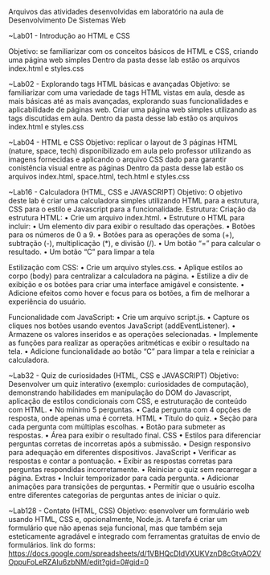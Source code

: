 Arquivos das atividades desenvolvidas em laboratório na aula de Desenvolvimento De Sistemas Web

~Lab01 - Introdução ao HTML e CSS

Objetivo: se familiarizar com os conceitos básicos de HTML e CSS, criando uma página web simples
Dentro da pasta desse lab estão os arquivos index.html e styles.css


~Lab02 - Explorando tags HTML básicas e avançadas
Objetivo: se familiarizar com uma variedade de tags HTML vistas em aula, desde as mais básicas até as mais avançadas, explorando suas funcionalidades e aplicabilidade de páginas web. Criar uma página web simples utilizando as tags discutidas em aula.
Dentro da pasta desse lab estão os arquivos index.html e styles.css


~Lab04 - HTML e CSS
Objetivo: replicar o layout de 3 páginas HTML (nature, space, tech) disponibilizado em aula pelo professor utilizando as imagens fornecidas e aplicando o arquivo CSS dado para garantir conistência visual entre as páginas
Dentro da pasta desse lab estão os arquivos index.html, space.html, tech.html e styles.css


~Lab16 - Calculadora (HTML, CSS e JAVASCRIPT)
Objetivo: O objetivo deste lab é criar uma calculadora simples utilizando HTML para a estrutura, CSS para o estilo e Javascript para a funcionalidade.
Estrutura:
Criação da estrutura HTML:
• Crie um arquivo index.html.
• Estruture o HTML para incluir:
• Um elemento div para exibir o resultado das operações.
• Botões para os números de 0 a 9.
• Botões para as operações de soma (+), subtração (-), multiplicação (*), e divisão (/).
• Um botão “=” para calcular o resultado.
• Um botão “C” para limpar a tela

Estilização com CSS:
• Crie um arquivo styles.css.
• Aplique estilos ao corpo (body) para centralizar a calculadora na página.
• Estilize a div de exibição e os botões para criar uma interface amigável e consistente.
• Adicione efeitos como hover e focus para os botões, a fim de melhorar a experiência do usuário.

Funcionalidade com JavaScript:
• Crie um arquivo script.js.
• Capture os cliques nos botões usando eventos JavaScript (addEventListener).
• Armazene os valores inseridos e as operações selecionadas.
• Implemente as funções para realizar as operações aritméticas e exibir o resultado na tela.
• Adicione funcionalidade ao botão “C” para limpar a tela e reiniciar a calculadora.

~Lab32 - Quiz de curiosidades (HTML, CSS e JAVASCRIPT)
Objetivo: Desenvolver um quiz interativo (exemplo: curiosidades de computação), demonstrando habilidades em manipulação do DOM do Javascript, aplicação de estilos condicionais com CSS, e estruturação de conteúdo com HTML.
• No mínimo 5 perguntas.
• Cada pergunta com 4 opções de resposta, onde apenas uma é correta.
HTML
• Título do quiz.
• Seção para cada pergunta com múltiplas escolhas.
• Botão para submeter as respostas.
• Área para exibir o resultado final.
CSS
• Estilos para diferenciar perguntas corretas de incorretas após a submissão.
• Design responsivo para adequação em diferentes dispositivos.
JavaScript
• Verificar as respostas e contar a pontuação.
• Exibir as respostas corretas para perguntas respondidas incorretamente.
• Reiniciar o quiz sem recarregar a página.
Extras
• Incluir temporizador para cada pergunta.
• Adicionar animações para transições de perguntas.
• Permitir que o usuário escolha entre diferentes categorias de perguntas antes de iniciar o quiz.

~Lab128 - Contato (HTML, CSS)
Objetivo: esenvolver um formulário web usando HTML, CSS e, opcionalmente, Node.js. A tarefa é criar um formulário que não apenas seja funcional, mas que também seja
esteticamente agradável e integrado com ferramentas gratuitas de envio de formulários. 
link do forms: https://docs.google.com/spreadsheets/d/1VBHQcDIdVXUKVznD8cGtvAO2VOppuFoLeRZAIu6zbNM/edit?gid=0#gid=0
